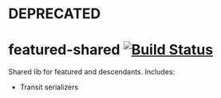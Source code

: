 # DEPRECATED

featured-shared [![Build Status](https://travis-ci.org/PDOK/featured-shared.svg?branch=master)](https://travis-ci.org/PDOK/featured-shared)
===============

Shared lib for featured and descendants. Includes:
-  Transit serializers
